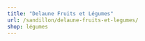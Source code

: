 ```yaml
---
title: "Delaune Fruits et Légumes"
url: /sandillon/delaune-fruits-et-legumes/
shop: légumes
---
```

